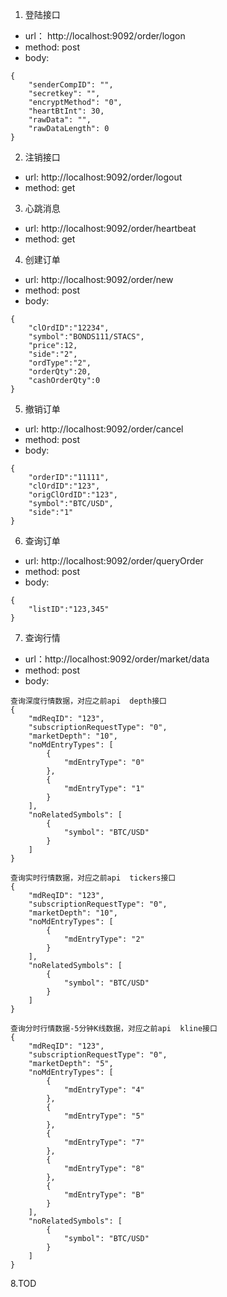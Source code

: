 1. 登陆接口
- url： http://localhost:9092/order/logon
- method: post 
- body:
   
```
{
    "senderCompID": "",
    "secretkey": "",
    "encryptMethod": "0",
    "heartBtInt": 30,
    "rawData": "",
    "rawDataLength": 0
}
```

2. 注销接口
- url: http://localhost:9092/order/logout
- method: get

3. 心跳消息
- url: http://localhost:9092/order/heartbeat
- method: get

4. 创建订单
- url: http://localhost:9092/order/new
- method: post
- body:

```
{
	"clOrdID":"12234",
	"symbol":"BONDS111/STACS",
	"price":12,
	"side":"2",
	"ordType":"2",
	"orderQty":20,
	"cashOrderQty":0
}
```


5. 撤销订单
- url: http://localhost:9092/order/cancel
- method: post
- body:

```
{
	"orderID":"11111",
	"clOrdID":"123",
	"origClOrdID":"123",
	"symbol":"BTC/USD",
	"side":"1"
}
```

6. 查询订单
- url: http://localhost:9092/order/queryOrder
- method: post
- body:

```
{
	"listID":"123,345"	
}
```

7. 查询行情
- url：http://localhost:9092/order/market/data
- method: post
- body:

```
查询深度行情数据，对应之前api  depth接口
{
    "mdReqID": "123",
    "subscriptionRequestType": "0",
    "marketDepth": "10",
    "noMdEntryTypes": [
        {
            "mdEntryType": "0"
        },
        {
            "mdEntryType": "1"
        }
    ],
    "noRelatedSymbols": [
        {
            "symbol": "BTC/USD"
        }
    ]
}
```

```
查询实时行情数据，对应之前api  tickers接口
{
    "mdReqID": "123",
    "subscriptionRequestType": "0",
    "marketDepth": "10",
    "noMdEntryTypes": [
        {
            "mdEntryType": "2"
        }
    ],
    "noRelatedSymbols": [
        {
            "symbol": "BTC/USD"
        }
    ]
}
```

```
查询分时行情数据-5分钟K线数据，对应之前api  kline接口
{
    "mdReqID": "123",
    "subscriptionRequestType": "0",
    "marketDepth": "5",
    "noMdEntryTypes": [
        {
            "mdEntryType": "4"
        },
        {
            "mdEntryType": "5"
        },
        {
            "mdEntryType": "7"
        },
        {
            "mdEntryType": "8"
        },
        {
            "mdEntryType": "B"
        }
    ],
    "noRelatedSymbols": [
        {
            "symbol": "BTC/USD"
        }
    ]
}
```


8.TOD